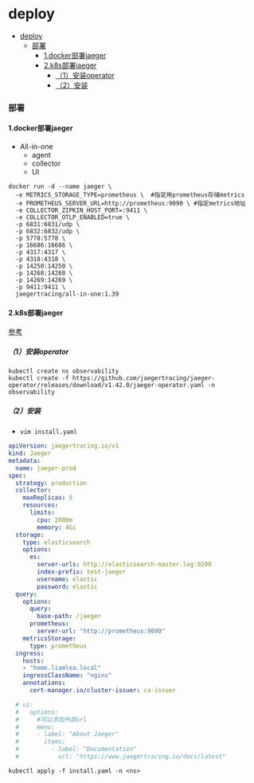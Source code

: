 # deploy

<!-- @import "[TOC]" {cmd="toc" depthFrom=1 depthTo=6 orderedList=false} -->
<!-- code_chunk_output -->

- [deploy](#deploy)
    - [部署](#部署)
      - [1.docker部署jaeger](#1docker部署jaeger)
      - [2.k8s部署jaeger](#2k8s部署jaeger)
        - [（1）安装operator](#1安装operator)
        - [（2）安装](#2安装)

<!-- /code_chunk_output -->

### 部署

#### 1.docker部署jaeger

* All-in-one
  * agent
  * collector
  * UI
```shell
docker run -d --name jaeger \
  -e METRICS_STORAGE_TYPE=prometheus \  #指定用prometheus存储metrics
  -e PROMETHEUS_SERVER_URL=http://prometheus:9090 \ #指定metrics地址
  -e COLLECTOR_ZIPKIN_HOST_PORT=:9411 \
  -e COLLECTOR_OTLP_ENABLED=true \
  -p 6831:6831/udp \
  -p 6832:6832/udp \
  -p 5778:5778 \
  -p 16686:16686 \
  -p 4317:4317 \
  -p 4318:4318 \
  -p 14250:14250 \
  -p 14268:14268 \
  -p 14269:14269 \
  -p 9411:9411 \
  jaegertracing/all-in-one:1.39
```

#### 2.k8s部署jaeger
[参考](https://www.jaegertracing.io/docs/1.42/operator/)

##### （1）安装operator
```shell
kubectl create ns observability
kubectl create -f https://github.com/jaegertracing/jaeger-operator/releases/download/v1.42.0/jaeger-operator.yaml -n observability
```

##### （2）安装
* `vim install.yaml`
```yaml
apiVersion: jaegertracing.io/v1
kind: Jaeger
metadata:
  name: jaeger-prod
spec:
  strategy: production
  collector:
    maxReplicas: 5
    resources:
      limits:
        cpu: 2000m
        memory: 4Gi
  storage:
    type: elasticsearch
    options:
      es:
        server-urls: http://elasticsearch-master.log:9200
        index-prefix: test-jaeger
        username: elastic
        password: elastic
  query:
    options:
      query:
        base-path: /jaeger
      prometheus:
        server-url: "http://prometheus:9090"
    metricsStorage:
      type: prometheus
  ingress:
    hosts:
    - "home.liamlea.local"
    ingressClassName: "nginx"
    annotations:
      cert-manager.io/cluster-issuer: ca-issuer

  # ui:
  #   options:
  #     #可以添加外部url
  #     menu:
  #     - label: "About Jaeger"
  #       items:
  #         - label: "Documentation"
  #           url: "https://www.jaegertracing.io/docs/latest"
```
```shell
kubectl apply -f install.yaml -n <ns>
```
